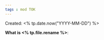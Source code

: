 ```yaml
---
tags : mod TOK
---
```

Created: <% tp.date.now("YYYY-MM-DD") %> 

**What is <% tp.file.rename %>**:

